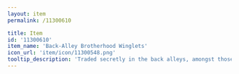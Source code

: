 ```yaml
---
layout: item
permalink: /11300610

title: Item
id: '11300610'
item_name: 'Back-Alley Brotherhood Winglets'
icon_url: 'item/icon/11300548.png'
tooltip_description: 'Traded secretly in the back alleys, amongst those loyal and true to one another.'
---
```

